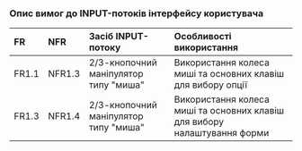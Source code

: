 ### Опис вимог до INPUT-потоків інтерфейсу користувача
| FR     |NFR|Засіб INPUT-потоку|Особливості використання|
|:-      |:- |:-                |:-                      |
| FR1.1  |NFR1.3|2/3-кнопочний маніпулятор типу "миша"|Використання колеса миші та основних клавіш для вибору опції|
| FR1.3  |NFR1.4|2/3-кнопочний маніпулятор типу "миша"|Використання колеса миші та основних клавіш для вибору налаштування форми|

